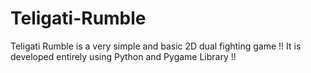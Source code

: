 # Teligati-Rumble
Teligati Rumble is a very simple and basic 2D dual fighting game !! It is developed entirely using Python and Pygame Library !! 
